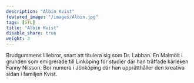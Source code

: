 ```yaml
---
description: "Albin Kvist"
featured_image: "/images/Albin.jpg"
tags: [STL]
title: "Albin Kvist"
disable_share: true
weight: 3
---
```


Brudgummens lillebror, snart att titulera sig som Dr. Labban. En Malmöit i grunden som emigrerade till Linköping för studier där han träffade kärleken Fanny Nilsson. Bor numera i Jönköping där han upprätthåller den kreativa sidan i familjen Kvist.